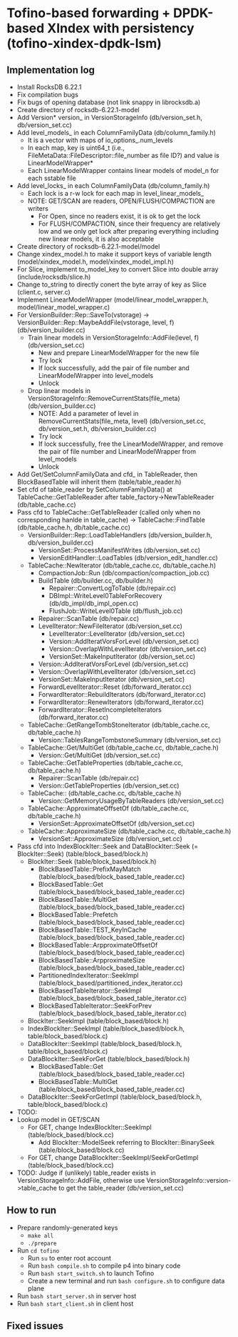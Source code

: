 # Tofino-based forwarding + DPDK-based XIndex with persistency (tofino-xindex-dpdk-lsm)

## Implementation log

- Install RocksDB 6.22.1
- Fix compilation bugs
- Fix bugs of opening database (not link snappy in librocksdb.a)
- Create directory of rocksdb-6.22.1-model
- Add Version* version_ in VersionStorageInfo (db/version_set.h, db/version_set.cc)
- Add level_models_ in each ColumnFamilyData (db/column_family.h)
	+ It is a vector with maps of io_options_.num_levels
	+ In each map, key is uint64_t (i.e., FileMetaData::FileDescriptor::file_number as file ID?) and value is LinearModelWrapper*
	+ Each LinearModelWrapper contains linear models of model_n for each sstable file
- Add level_locks_ in each ColumnFamilyData (db/column_family.h)
	+ Each lock is a r-w lock for each map in level_linear_models_
	+ NOTE: GET/SCAN are readers, OPEN/FLUSH/COMPACTION are writers
		- For Open, since no readers exist, it is ok to get the lock
		- For FLUSH/COMPACTION, since their frequency are relatively low and we only get lock after preparing everything including new linear models, it is also acceptable
- Create directory of rocksdb-6.22.1-model/model
- Change xindex_model.h to make it support keys of variable length (model/xindex_model.h, model/xindex_model_impl.h)
- For Slice, implement to_model_key to convert Slice into double array (include/rocksdb/slice.h)
- Change to_string to directly conert the byte array of key as Slice (client.c, server.c)
- Implement LinearModelWrapper (model/linear_model_wrapper.h, model/linear_model_wrapper.c)
- For VersionBuilder::Rep::SaveTo(vstorage) -> VersionBuilder::Rep::MaybeAddFile(vstorage, level, f) (db/version_builder.cc)
	+ Train linear models in VersionStorageInfo::AddFile(level, f) (db/version_set.cc)
		+ New and prepare LinearModelWrapper for the new file
		+ Try lock
		+ If lock successfully, add the pair of file number and LinearModelWrapper into level_models
		+ Unlock
	+ Drop linear models in VersionStorageInfo::RemoveCurrentStats(file_meta) (db/version_builder.cc)
		+ NOTE: Add a parameter of level in RemoveCurrentStats(file_meta, level) (db/version_set.cc, db/version_set.h, db/version_builder.cc)
		+ Try lock
		+ If lock successfully, free the LinearModelWrapper, and remove the pair of file number and LinearModelWrapper from level_models
		+ Unlock
- Add Get/SetColumnFamilyData and cfd_ in TableReader, then BlockBasedTable will inherit them (table/table_reader.h)
- Set cfd of table_reader by SetColumnFamilyData() at TableCache::GetTableReader after table_factory->NewTableReader (db/table_cache.cc)
- Pass cfd to TableCache::GetTableReader (called only when no corresponding hanlde in table_cache) -> TableCache::FindTable (db/table_cache.h, db/table_cache.cc)
	+ VersionBuilder::Rep::LoadTableHandlers (db/version_builder.h, db/version_builder.cc)
		* VersionSet::ProcessManifestWrites (db/version_set.cc)
		* VersionEditHandler::LoadTables (db/version_edit_handler.cc)
	+ TableCache::NewIterator (db/table_cache.cc, db/table_cache.h)
		* CompactionJob::Run (db/compaction/compaction_job.cc)
		* BuildTable (db/builder.cc, db/builder.h)
			- Repairer::ConvertLogToTable (db/repair.cc)
			- DBImpl::WriteLevel0TableForRecovery (db/db_impl/db_impl_open.cc)
			- FlushJob::WriteLevel0Table (db/flush_job.cc)
		* Repairer::ScanTable (db/repair.cc)
		* LevelIterator::NewFileIterator (db/version_set.cc)
			- LevelIterator::LevelIterator (db/version_set.cc)
			- Version::AddIteratVorsForLevel (db/version_set.cc)
			- Version::OverlapWithLevelIterator (db/version_set.cc)
			- VersionSet::MakeInputIterator (db/version_set.cc)
		* Version::AddIteratVorsForLevel (db/version_set.cc)
		* Version::OverlapWithLevelIterator (db/version_set.cc)
		* VersionSet::MakeInputIterator (db/version_set.cc)
		* ForwardLevelIterator::Reset (db/forward_iterator.cc)
		* ForwardIterator::RebuildIterators (db/forward_iterator.cc)
		* ForwardIterator::RenewIterators (db/forward_iterator.cc)
		* ForwardIterator::ResetIncompleteIterators (db/forward_iterator.cc)
	+ TableCache::GetRangeTombStoneIterator (db/table_cache.cc, db/table_cache.h)
		* Version::TablesRangeTombstoneSummary (db/version_set.cc)
	+ TableCache::Get/MultiGet (db/table_cache.cc, db/table_cache.h)
		* Version::Get/MultiGet (db/version_set.cc)
	+ TableCache::GetTableProperties (db/table_cache.cc, db/table_cache.h)
		* Repairer::ScanTable (db/repair.cc)
		* Version::GetTableProperties (db/version_set.cc)
	+ TableCache:: (db/table_cache.cc, db/table_cache.h)
		* Version::GetMemoryUsageByTableReaders (db/version_set.cc)
	+ TableCache::ApproximateOffsetOf (db/table_cache.cc, db/table_cache.h)
		* VersionSet::ApproximateOffsetOf (db/version_set.cc)
	+ TableCache::ApproximateSize (db/table_cache.cc, db/table_cache.h)
		+ VersionSet::ApproximateSize (db/version_set.cc)
- Pass cfd into IndexBlockIter::Seek and DataBlockIter::Seek (= BlockIter::Seek) (table/block_based/block.h)
	+ BlockIter::Seek (table/block_based/block.h)
		* BlockBasedTable::PrefixMayMatch (table/block_based/block_based_table_reader.cc)
		* BlockBasedTable::Get (table/block_based/block_based_table_reader.cc)
		* BlockBasedTable::MultiGet (table/block_based/block_based_table_reader.cc)
		* BlockBasedTable::Prefetch (table/block_based/block_based_table_reader.cc)
		* BlockBasedTable::TEST_KeyInCache (table/block_based/block_based_table_reader.cc)
		* BlockBasedTable::ArpproximateOffsetOf (table/block_based/block_based_table_reader.cc)
		* BlockBasedTable::ArpproximateSize (table/block_based/block_based_table_reader.cc)
		* PartitionedIndexIterator::SeekImpl (table/block_based/partitioned_index_iterator.cc)
		* BlockBasedTableIterator::SeekImpl (table/block_based/block_based_table_iterator.cc)
		* BlockBasedTableIterator::SeekForPrev (table/block_based/block_based_table_iterator.cc)
	+ BlockIter::SeekImpl (table/block_based/block.h)
	+ IndexBlockIter::SeekImpl (table/block_based/block.h, table/block_based/block.c)
	+ DataBlockIter::SeekImpl (table/block_based/block.h, table/block_based/block.c)
	+ DataBlockIter::SeekForGet (table/block_based/block.h)
		* BlockBasedTable::Get (table/block_based/block_based_table_reader.cc)
		* BlockBasedTable::MultiGet (table/block_based/block_based_table_reader.cc)
	+ DataBlockIter::SeekForGetImpl (table/block_based/block.h, table/block_based/block.c)
- TODO: 
- Lookup model in GET/SCAN
	+ For GET, change IndexBlockIter::SeekImpl (table/block_based/block.cc)
		+ Add BlockIter::ModelSeek referring to BlockIter::BinarySeek (table/block_based/block.cc)
	+ For GET, change DataBlockIter::SeekImpl/SeekForGetImpl (table/block_based/block.cc)
- TODO: Judge if (unlikely) table_reader exists in VersionStorageInfo::AddFile, otherwise use VersionStorageInfo::version->table_cache to get the table_reader (db/version_set.cc)

## How to run

- Prepare randomly-generated keys
	+ `make all`
	+ `./prepare`
- Run `cd tofino`
	+ Run `su` to enter root account
	+ Run `bash compile.sh` to compile p4 into binary code
	+ Run `bash start_switch.sh` to launch Tofino
	+ Create a new terminal and run `bash configure.sh` to configure data plane
- Run `bash start_server.sh` in server host
- Run `bash start_client.sh` in client host

## Fixed issues
